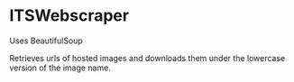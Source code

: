 # ITSWebscraper

Uses BeautifulSoup 

Retrieves urls of hosted images and downloads them under the lowercase version of the image name.
